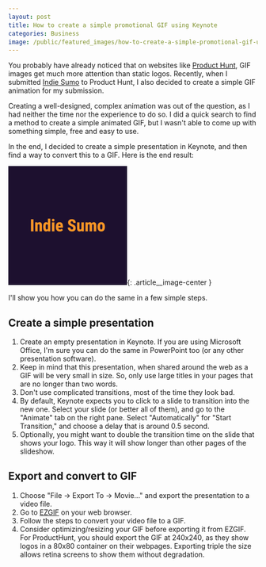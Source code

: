 ```yaml
---
layout: post
title: How to create a simple promotional GIF using Keynote
categories: Business
image: /public/featured_images/how-to-create-a-simple-promotional-gif-using-keynote.jpg
---
```


You probably have already noticed that on websites like [Product Hunt](https://www.producthunt.com/), GIF images get much more attention than static logos. Recently, when I submitted [Indie Sumo](https://www.producthunt.com/posts/indie-sumo) to Product Hunt, I also decided to create a simple GIF animation for my submission.

Creating a well-designed, complex animation was out of the question, as I had neither the time nor the experience to do so. I did a quick search to find a method to create a simple animated GIF, but I wasn't able to come up with something simple, free and easy to use.

In the end, I decided to create a simple presentation in Keynote, and then find a way to convert this to a GIF. Here is the end result:

![Indie Sumo Promotional GIF](/public/post_images/indie-sumo-gif.gif){: .article__image-center }

I'll show you how you can do the same in a few simple steps.

## Create a simple presentation
1. Create an empty presentation in Keynote. If you are using Microsoft Office, I'm sure you can do the same in PowerPoint too (or any other presentation software).
2. Keep in mind that this presentation, when shared around the web as a GIF will be very small in size. So, only use large titles in your pages that are no longer than two words.
3. Don't use complicated transitions, most of the time they look bad.
4. By default, Keynote expects you to click to a slide to transition into the new one. Select your slide (or better all of them), and go to the "Animate" tab on the right pane. Select "Automatically" for "Start Transition," and choose a delay that is around 0.5 second.
5. Optionally, you might want to double the transition time on the slide that shows your logo. This way it will show longer than other pages of the slideshow.

## Export and convert to GIF
1. Choose "File -> Export To -> Movie..." and export the presentation to a video file.
2. Go to [EZGIF](https://ezgif.com/video-to-gif) on your web browser.
3. Follow the steps to convert your video file to a GIF.
4. Consider optimizing/resizing your GIF before exporting it from EZGIF. For ProductHunt, you should export the GIF at 240x240, as they show logos in a 80x80 container on their webpages. Exporting triple the size allows retina screens to show them without degradation.
